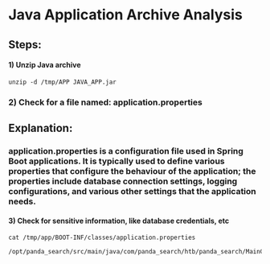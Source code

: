 # Java Application Archive Analysis

## Steps:

#### 1) Unzip Java archive

    unzip -d /tmp/APP JAVA_APP.jar

### 2)  Check for a file named: application.properties

## Explanation:

### application.properties is a configuration file used in Spring Boot applications. It is typically used to define various properties that configure the behaviour of the application; the properties include database connection settings, logging configurations, and various other settings that the application needs.

#### 3) Check for sensitive information, like database credentials, etc

    cat /tmp/app/BOOT-INF/classes/application.properties 

    /opt/panda_search/src/main/java/com/panda_search/htb/panda_search/MainController.java 

